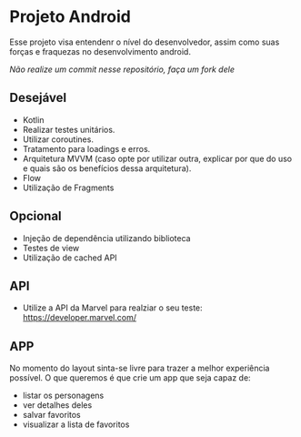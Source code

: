 # Projeto Android 

Esse projeto visa entendenr o nível do desenvolvedor, assim como suas forças e fraquezas no desenvolvimento android.

*Não realize um commit nesse repositório, faça um fork dele*

## Desejável
- Kotlin
- Realizar testes unitários.
- Utilizar coroutines.
- Tratamento para loadings e erros.
- Arquitetura MVVM (caso opte por utilizar outra, explicar por que do uso e quais são os benefícios dessa arquitetura).
- Flow
- Utilização de Fragments

## Opcional
- Injeção de dependência utilizando biblioteca
- Testes de view
- Utilização de cached API

## API
- Utilize a API da Marvel para realziar o seu teste: https://developer.marvel.com/

## APP
No momento do layout sinta-se livre para trazer a melhor experiência possível. O que queremos é que crie um app que seja capaz de:
  - listar os personagens
  - ver detalhes deles
  - salvar favoritos
  - visualizar a lista de favoritos  
  
